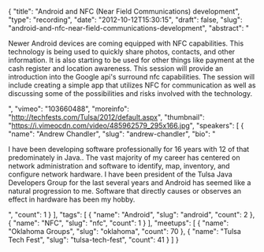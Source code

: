 {
  "title": "Android and NFC (Near Field Communications) development",
  "type": "recording",
  "date": "2012-10-12T15:30:15",
  "draft": false,
  "slug": "android-and-nfc-near-field-communications-development",
  "abstract": "<p>Newer Android devices are coming equipped with NFC capabilities. This technology is being used to quickly share photos, contacts, and other information. It is also starting to be used for other things like payment at the cash register and location awareness. This session will provide an introduction into the Google api's surround nfc capabilities. The session will include creating a simple app that utilizes NFC for communication as well as discussing some of the possibilities and risks involved with the technology.</p>",
  "vimeo": "103660488",
  "moreinfo": "http://techfests.com/Tulsa/2012/default.aspx",
  "thumbnail": "https://i.vimeocdn.com/video/485962579_295x166.jpg",
  "speakers": [
    {
      "name": "Andrew Chandler",
      "slug": "andrew-chandler",
      "bio": "<p>I have been developing software professionally for 16 years with 12 of that predominately in Java.. The vast majority of my career has centered on network administration and software to identify, map, inventory, and configure network hardware. I have been president of the Tulsa Java Developers Group for the last several years and Android has seemed like a natural progression to me. Software that directly causes or observes an effect in hardware has been my hobby.</p>",
      "count": 1
    }
  ],
  "tags": [
    {
      "name": "Android",
      "slug": "android",
      "count": 2
    },
    {
      "name": "NFC",
      "slug": "nfc",
      "count": 1
    }
  ],
  "meetups": [
    {
      "name": "Oklahoma Groups",
      "slug": "oklahoma",
      "count": 70
    },
    {
      "name": "Tulsa Tech Fest",
      "slug": "tulsa-tech-fest",
      "count": 41
    }
  ]
}